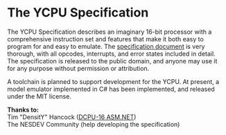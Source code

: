 The YCPU Specification
====

The YCPU Specification describes an imaginary 16-bit processor with a comprehensive instruction set and features that make it both easy to program for and easy to emulate. The [specification document](https://github.com/ZaneDubya/YCPU/blob/master/Documentation/ycpu.txt "YCPU Specification Document") is very thorough, with all opcodes, interrupts, and error states included in detail. The specification is released to the public domain, and anyone may use it for any purpose without permission or attribution.

A toolchain is planned to support development for the YCPU. At present, a model emulator implemented in C# has been implemented, and released under the MIT license.

**Thanks to:**  
Tim "DensitY" Hancock ([DCPU-16 ASM.NET](https://github.com/densitynz/DCPU-16-ASM.NET))  
The NESDEV Community (help developing the specification)
